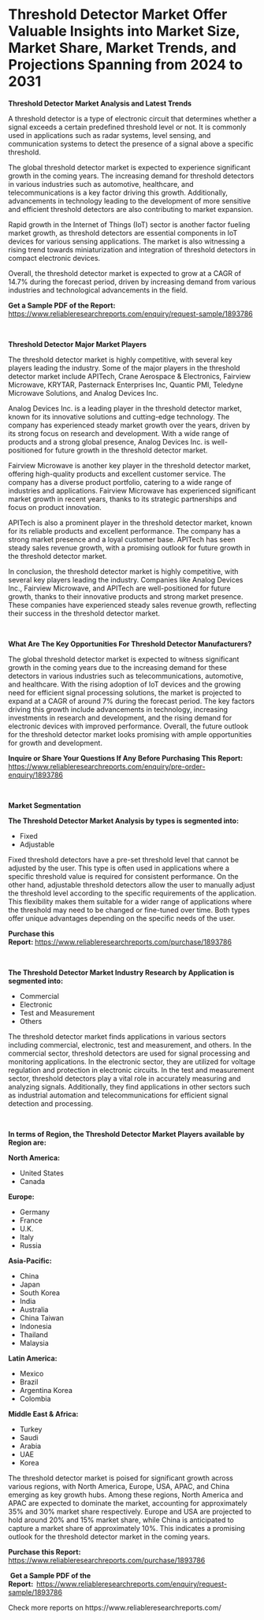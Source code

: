 <p><h1>Threshold Detector Market Offer Valuable Insights into Market Size, Market Share, Market Trends, and Projections Spanning from 2024 to 2031</h1></p><p><strong>Threshold Detector Market Analysis and Latest Trends</strong></p>
<p><p>A threshold detector is a type of electronic circuit that determines whether a signal exceeds a certain predefined threshold level or not. It is commonly used in applications such as radar systems, level sensing, and communication systems to detect the presence of a signal above a specific threshold.</p><p>The global threshold detector market is expected to experience significant growth in the coming years. The increasing demand for threshold detectors in various industries such as automotive, healthcare, and telecommunications is a key factor driving this growth. Additionally, advancements in technology leading to the development of more sensitive and efficient threshold detectors are also contributing to market expansion.</p><p>Rapid growth in the Internet of Things (IoT) sector is another factor fueling market growth, as threshold detectors are essential components in IoT devices for various sensing applications. The market is also witnessing a rising trend towards miniaturization and integration of threshold detectors in compact electronic devices.</p><p>Overall, the threshold detector market is expected to grow at a CAGR of 14.7% during the forecast period, driven by increasing demand from various industries and technological advancements in the field.</p></p>
<p><strong>Get a Sample PDF of the Report:&nbsp;</strong> <a href="https://www.reliableresearchreports.com/enquiry/request-sample/1893786">https://www.reliableresearchreports.com/enquiry/request-sample/1893786</a></p>
<p>&nbsp;</p>
<p><strong>Threshold Detector Major Market Players</strong></p>
<p><p>The threshold detector market is highly competitive, with several key players leading the industry. Some of the major players in the threshold detector market include APITech, Crane Aerospace & Electronics, Fairview Microwave, KRYTAR, Pasternack Enterprises Inc, Quantic PMI, Teledyne Microwave Solutions, and Analog Devices Inc.</p><p>Analog Devices Inc. is a leading player in the threshold detector market, known for its innovative solutions and cutting-edge technology. The company has experienced steady market growth over the years, driven by its strong focus on research and development. With a wide range of products and a strong global presence, Analog Devices Inc. is well-positioned for future growth in the threshold detector market.</p><p>Fairview Microwave is another key player in the threshold detector market, offering high-quality products and excellent customer service. The company has a diverse product portfolio, catering to a wide range of industries and applications. Fairview Microwave has experienced significant market growth in recent years, thanks to its strategic partnerships and focus on product innovation.</p><p>APITech is also a prominent player in the threshold detector market, known for its reliable products and excellent performance. The company has a strong market presence and a loyal customer base. APITech has seen steady sales revenue growth, with a promising outlook for future growth in the threshold detector market.</p><p>In conclusion, the threshold detector market is highly competitive, with several key players leading the industry. Companies like Analog Devices Inc., Fairview Microwave, and APITech are well-positioned for future growth, thanks to their innovative products and strong market presence. These companies have experienced steady sales revenue growth, reflecting their success in the threshold detector market.</p></p>
<p>&nbsp;</p>
<p><strong>What Are The Key Opportunities For Threshold Detector Manufacturers?</strong></p>
<p><p>The global threshold detector market is expected to witness significant growth in the coming years due to the increasing demand for these detectors in various industries such as telecommunications, automotive, and healthcare. With the rising adoption of IoT devices and the growing need for efficient signal processing solutions, the market is projected to expand at a CAGR of around 7% during the forecast period. The key factors driving this growth include advancements in technology, increasing investments in research and development, and the rising demand for electronic devices with improved performance. Overall, the future outlook for the threshold detector market looks promising with ample opportunities for growth and development.</p></p>
<p><strong>Inquire or Share Your Questions If Any Before Purchasing This Report:</strong> <a href="https://www.reliableresearchreports.com/enquiry/pre-order-enquiry/1893786">https://www.reliableresearchreports.com/enquiry/pre-order-enquiry/1893786</a></p>
<p>&nbsp;</p>
<p><strong>Market Segmentation</strong></p>
<p><strong>The Threshold Detector Market Analysis by types is segmented into:</strong></p>
<p><ul><li>Fixed</li><li>Adjustable</li></ul></p>
<p><p>Fixed threshold detectors have a pre-set threshold level that cannot be adjusted by the user. This type is often used in applications where a specific threshold value is required for consistent performance. On the other hand, adjustable threshold detectors allow the user to manually adjust the threshold level according to the specific requirements of the application. This flexibility makes them suitable for a wider range of applications where the threshold may need to be changed or fine-tuned over time. Both types offer unique advantages depending on the specific needs of the user.</p></p>
<p><strong>Purchase this Report:&nbsp;</strong><a href="https://www.reliableresearchreports.com/purchase/1893786">https://www.reliableresearchreports.com/purchase/1893786</a></p>
<p>&nbsp;</p>
<p><strong>The Threshold Detector Market Industry Research by Application is segmented into:</strong></p>
<p><ul><li>Commercial</li><li>Electronic</li><li>Test and Measurement</li><li>Others</li></ul></p>
<p><p>The threshold detector market finds applications in various sectors including commercial, electronic, test and measurement, and others. In the commercial sector, threshold detectors are used for signal processing and monitoring applications. In the electronic sector, they are utilized for voltage regulation and protection in electronic circuits. In the test and measurement sector, threshold detectors play a vital role in accurately measuring and analyzing signals. Additionally, they find applications in other sectors such as industrial automation and telecommunications for efficient signal detection and processing.</p></p>
<p>&nbsp;</p>
<p><strong>In terms of Region, the Threshold Detector Market Players available by Region are:</strong></p>
<p>
    <p> <strong> North America: </strong>
        <ul>
            <li>United States</li>
            <li>Canada</li>
        </ul>
        </p> 
    <p> <strong> Europe: </strong>
        <ul>
            <li>Germany</li>
            <li>France</li>
            <li>U.K.</li>
            <li>Italy</li>
            <li>Russia</li>
        </ul>
        </p> 
    <p> <strong> Asia-Pacific: </strong>
        <ul>
            <li>China</li>
            <li>Japan</li>
            <li>South Korea</li>
            <li>India</li>
            <li>Australia</li>
            <li>China Taiwan</li>
            <li>Indonesia</li>
            <li>Thailand</li>
            <li>Malaysia</li>
        </ul>
        </p> 
    <p> <strong> Latin America: </strong>
        <ul>
            <li>Mexico</li>
            <li>Brazil</li>
            <li>Argentina Korea</li>
            <li>Colombia</li>
        </ul>
        </p> 
    <p> <strong> Middle East & Africa: </strong>
        <ul>
            <li>Turkey</li>
            <li>Saudi</li>
            <li>Arabia</li>
            <li>UAE</li>
            <li>Korea</li>
        </ul>
    </p>
    </p>
<p><p>The threshold detector market is poised for significant growth across various regions, with North America, Europe, USA, APAC, and China emerging as key growth hubs. Among these regions, North America and APAC are expected to dominate the market, accounting for approximately 35% and 30% market share respectively. Europe and USA are projected to hold around 20% and 15% market share, while China is anticipated to capture a market share of approximately 10%. This indicates a promising outlook for the threshold detector market in the coming years.</p></p>
<p><strong>Purchase this Report: </strong><a href="https://www.reliableresearchreports.com/purchase/1893786">https://www.reliableresearchreports.com/purchase/1893786</a></p>
<p>&nbsp;<strong>Get a Sample PDF of the Report:&nbsp;&nbsp;</strong><a href="https://www.reliableresearchreports.com/enquiry/request-sample/1893786">https://www.reliableresearchreports.com/enquiry/request-sample/1893786</a></p>
<p><strong></strong></p>
<p>Check more reports on https://www.reliableresearchreports.com/</p>